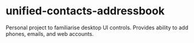# unified-contacts-addressbook
Personal project to familiarise desktop UI controls. Provides ability to add phones, emails, and web accounts.
